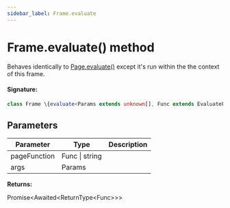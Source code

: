 ```yaml
---
sidebar_label: Frame.evaluate
---
```


# Frame.evaluate() method

Behaves identically to [Page.evaluate()](./puppeteer.page.evaluate.md) except it's run within the the context of this frame.

#### Signature:

```typescript
class Frame \{evaluate<Params extends unknown[], Func extends EvaluateFunc<Params> = EvaluateFunc<Params>>(pageFunction: Func | string, ...args: Params): Promise<Awaited<ReturnType<Func>>>;\}
```

## Parameters

| Parameter    | Type           | Description |
| ------------ | -------------- | ----------- |
| pageFunction | Func \| string |             |
| args         | Params         |             |

**Returns:**

Promise&lt;Awaited&lt;ReturnType&lt;Func&gt;&gt;&gt;
